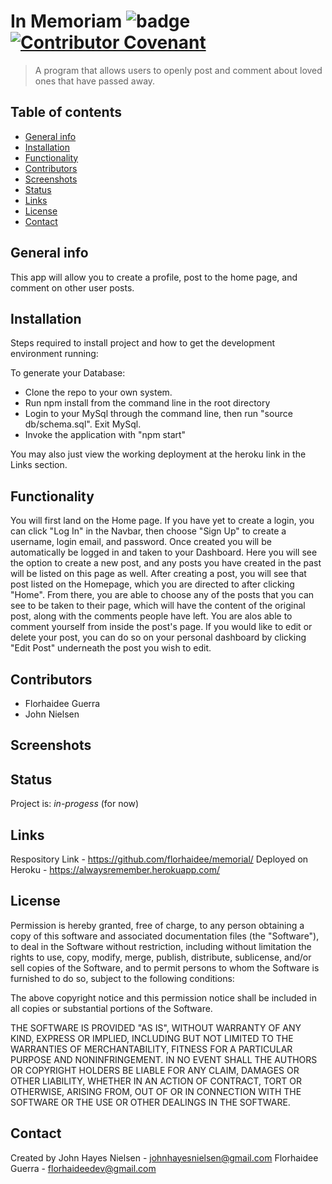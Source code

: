 # In Memoriam ![badge](https://img.shields.io/badge/license-MIT-blue) [![Contributor Covenant](https://img.shields.io/badge/Contributor%20Covenant-v2.0%20adopted-ff69b4.svg)](code_of_conduct.md)
>A program that allows users to openly post and comment about loved ones that have passed away.

## Table of contents
* [General info](#general-info)
* [Installation](#installation)
* [Functionality](#functionality)
* [Contributors](#contributors)
* [Screenshots](#screenshots)
* [Status](#status)
* [Links](#links)
* [License](#license)
* [Contact](#contact)

## General info
This app will allow you to create a profile, post to the home page, and comment on other user posts.

## Installation
Steps required to install project and how to get the development environment running:

To generate your Database:

- Clone the repo to your own system.
- Run npm install from the command line in the root directory
- Login to your MySql through the command line, then run "source db/schema.sql". Exit MySql.
- Invoke the application with "npm start"

You may also just view the working deployment at the heroku link in the Links section.

## Functionality
You will first land on the Home page. If you have yet to create a login, you can click "Log In" in the Navbar, then choose "Sign Up" to create a username, login email, and password. Once created you will be automatically be logged in and taken to your Dashboard. Here you will see the option to create a new post, and any posts you have created in the past will be listed on this page as well. After creating a post, you will see that post listed on the Homepage, which you are directed to after clicking "Home". From there, you are able to choose any of the posts that you can see to be taken to their page, which will have the content of the original post, along with the comments people have left. You are alos able to comment yourself from inside the post's page. If you would like to edit or delete your post, you can do so on your personal dashboard by clicking "Edit Post" underneath the post you wish to edit.

## Contributors
- Florhaidee Guerra
- John Nielsen

## Screenshots


## Status
Project is: _in-progess_ (for now)

## Links
Respository Link - https://github.com/florhaidee/memorial/
Deployed on Heroku - https://alwaysremember.herokuapp.com/


## License
Permission is hereby granted, free of charge, to any person obtaining a copy of this software and associated documentation files (the "Software"), to deal in the Software without restriction, including without limitation the rights to use, copy, modify, merge, publish, distribute, sublicense, and/or sell copies of the Software, and to permit persons to whom the Software is furnished to do so, subject to the following conditions:

The above copyright notice and this permission notice shall be included in all copies or substantial portions of the Software.

THE SOFTWARE IS PROVIDED "AS IS", WITHOUT WARRANTY OF ANY KIND, EXPRESS OR IMPLIED, INCLUDING BUT NOT LIMITED TO THE WARRANTIES OF MERCHANTABILITY, FITNESS FOR A PARTICULAR PURPOSE AND NONINFRINGEMENT. IN NO EVENT SHALL THE AUTHORS OR COPYRIGHT HOLDERS BE LIABLE FOR ANY CLAIM, DAMAGES OR OTHER LIABILITY, WHETHER IN AN ACTION OF CONTRACT, TORT OR OTHERWISE, ARISING FROM, OUT OF OR IN CONNECTION WITH THE SOFTWARE OR THE USE OR OTHER DEALINGS IN THE SOFTWARE.

## Contact

Created by John Hayes Nielsen - johnhayesnielsen@gmail.com
           Florhaidee Guerra - florhaideedev@gmail.com
